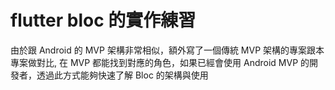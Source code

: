 # flutter bloc 的實作練習

由於跟 Android 的 MVP 架構非常相似，額外寫了一個傳統 MVP 架構的專案跟本專案做對比, 在 MVP 都能找到對應的角色，如果已經會使用 Android MVP 的開發者，透過此方式能夠快速了解 Bloc 的架構與使用
